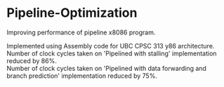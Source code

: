 # Pipeline-Optimization
Improving performance of pipeline x8086 program.

Implemented using Assembly code for UBC CPSC 313 y86 architecture. <br />
Number of clock cycles taken on 'Pipelined with stalling' implementation reduced by 86%. <br />
Number of clock cycles taken on 'Pipelined with data forwarding and branch prediction' implementation reduced by 75%.
